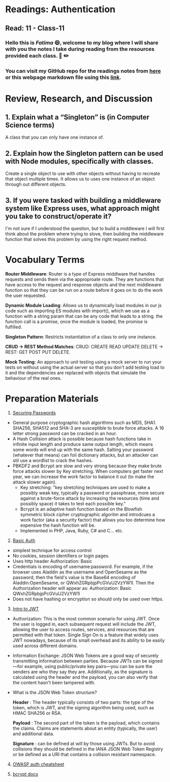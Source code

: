 # Readings: Authentication
## Read: 11 - Class-11
### Hello this is ***Fatima*** :smile:, welcome to my blog where I will share with you the notes I take during reading from the resources provided each class. :closed_book: :pencil2:
### You can visit my GitHub repo for the readings notes from [here](https://github.com/fati-ma/reading-notes-401) or this webpage markdown file using this [link](https://github.com/fati-ma/reading-notes-401/blob/main/read-11.md).


# Review, Research, and Discussion

## 1. Explain what a “Singleton” is (in Computer Science terms)
A class that you can only have one instance of.

## 2. Explain how the Singleton pattern can be used with Node modules, specifically with classes.
Create a single object to use with other objects without having to recreate that object multiple times. It allows us to uses one instance of an object through out different objects.

## 3. If you were tasked with building a middleware system like Express uses, what approach might you take to construct/operate it?
I'm not sure if I understood the question, but to build a middleware I will first think about the problem where trying to slove, then building the middleware function that solves this problem by using the right request method.


# Vocabulary Terms

**Router Middleware**: Router is a type of Express middlware that handles requests and sends them via the approproate route. They are functions that have access to the request and response objects and the next middleware function so that they can be run on a route before it goes on to do the work the user requested. 

**Dynamic Module Loading**: Allows us to dynamically load modules in our js code such as importing ES modules with import(), which we use as a function with a string param that can be any code that leads to a string. the function call is a promise, once the module is loaded, the promise is fulfilled. 

**Singleton Pattern**: Restricts instantiation of a class to only one instance. 

**CRUD -> REST Method Matches**: CRUD: CREATE READ UPDATE DELETE -> REST: GET POST PUT DELETE.

**Mock Testing**: An approach to unit testing using a mock server to run your tests on without using the actual server so that you don't add testing load to it and the dependencies are replaced with objects that simulate the behaviour of the real ones.


# Preparation Materials

1. [Securing Passwords](https://thehackernews.com/2014/04/securing-passwords-with-bcrypt-hashing.html)

- General purpose cryptographic hash algorithms such as MD5, SHA1. SHA256, SHA512 and SHA-3 are susceptible to brute force attacks. A 16 letter strong password can be cracked in an hour.
- A Hash Collision attack is possible because hash functions take in infinite input length and produce same output length, which means some words will end up with the same hash. Salting your password (whatever that means) can foil dictionary attacks, but an attacker can stil use a wordlist to crack the hashes.
- PBKDF2 and Bcrypt are slow and very strong because they make brute force attacks slower by Key stretching. When computers get faster next year, we can increase the work factor to balance it out (to make the attack slower again).
   - Key stretching: "key stretching techniques are used to make a possibly weak key, typically a password or passphrase, more secure against a brute-force attack by increasing the resources (time and possibly space) it takes to test each possible key."
   - Bcrypt is an adaptive hash function based on the Blowfish symmetric block cipher cryptographic algoritm and introdcues a work factor (aka a security factor) that allows you too determine how expensive the hash function will be.
   - Implemented in PHP, Java, Ruby, C# and C... etc.
   
   
2. [Basic Auth](https://en.wikipedia.org/wiki/Basic_access_authentication)

- simplest technique for access control
- No cookies, session identifiers or login pages.
- Uses http header Authorization: Basic <credentials>
- Credentials is encoding of username:password. For example, if the browser uses Aladdin as the username and OpenSesame as the password, then the field's value is the Base64 encoding of Aladdin:OpenSesame, or QWxhZGRpbjpPcGVuU2VzYW1l. Then the Authorization header will appear as: Authorization: Basic QWxhZGRpbjpPcGVuU2VzYW1l
- Does not have hashing or encryption so should only be used over https. 


3. [Intro to JWT](https://jwt.io/introduction/)

- Authorization: This is the most common scenario for using JWT. Once the user is logged in, each subsequent request will include the JWT, allowing the user to access routes, services, and resources that are permitted with that token. Single Sign On is a feature that widely uses JWT nowadays, because of its small overhead and its ability to be easily used across different domains.

- Information Exchange: JSON Web Tokens are a good way of securely transmitting information between parties. Because JWTs can be signed—for example, using public/private key pairs—you can be sure the senders are who they say they are. Additionally, as the signature is calculated using the header and the payload, you can also verify that the content hasn't been tampered with.

- What is the JSON Web Token structure?

   **Header** : The header typically consists of two parts: the type of the token, which is JWT, and the signing algorithm being used, such as HMAC SHA256 or RSA.

   **Payload** : The second part of the token is the payload, which contains the claims. Claims are statements about an entity (typically, the user) and additional data.

   **Signature** : can be defined at will by those using JWTs. But to avoid collisions they should be defined in the IANA JSON Web Token Registry or be defined as a URI that contains a collision resistant namespace.


4. [OWASP auth cheatsheet](https://cheatsheetseries.owasp.org/cheatsheets/Authentication_Cheat_Sheet.html)

5. [bcrypt docs](https://www.npmjs.com/package/bcrypt)
